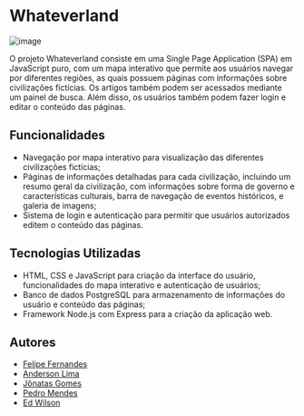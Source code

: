 # Whateverland

![image](https://user-images.githubusercontent.com/113396716/222500224-a0f5849a-6a7f-4287-84df-e417bcd71a3f.png)


O projeto Whateverland consiste em uma Single Page Application (SPA) em JavaScript puro, com um mapa interativo que permite aos usuários navegar por diferentes regiões, as quais possuem páginas com informações sobre civilizações fictícias. Os artigos também podem ser acessados mediante um painel de busca. Além disso, os usuários também podem fazer login e editar o conteúdo das páginas.

## Funcionalidades
- Navegação por mapa interativo para visualização das diferentes civilizações fictícias;
- Páginas de informações detalhadas para cada civilização, incluindo um resumo geral da civilização, com informações sobre forma de governo e características culturais, barra de navegação de eventos históricos, e galeria de imagens;
- Sistema de login e autenticação para permitir que usuários autorizados editem o conteúdo das páginas.

## Tecnologias Utilizadas
- HTML, CSS e JavaScript para criação da interface do usuário, funcionalidades do mapa interativo e autenticação de usuários;
- Banco de dados PostgreSQL para armazenamento de informações do usuário e conteúdo das páginas;
- Framework Node.js com Express para a criação da aplicação web.

## Autores
- [Felipe Fernandes](github.com/felipe-s-fernandes)
- [Anderson Lima](github.com/andersondaalpha)
- [Jônatas Gomes](github.com/JhonesJGL)
- [Pedro Mendes](github.com/PedroMCarvalho)
- [Ed Wilson](github.com/EdWilsonsj)
